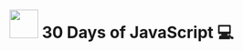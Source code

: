 <h1>
    <img src="https://cdn.jsdelivr.net/gh/devicons/devicon/icons/javascript/javascript-original.svg" width=50/> 
        30 Days of JavaScript 💻
</h1>